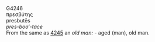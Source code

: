 G4246  
πρεσβύτης  
presbutēs  
*pres-boo‘-tace*  
From the same as [4245](g4245) an *old* *man:* - aged (man), old man.  
